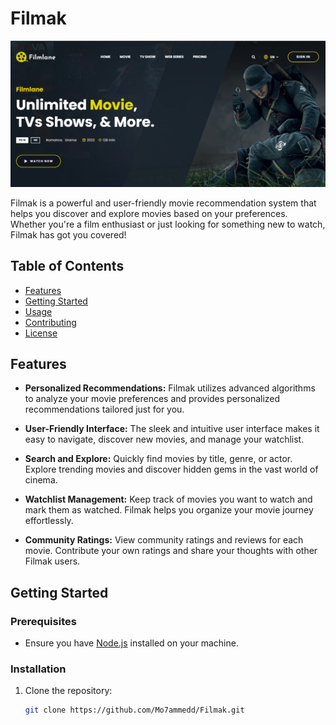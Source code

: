 # Filmak

![Filmak Logo](https://github.com/Mo7ammedd/Filmak/blob/main/assets/images/%D9%84%D9%82%D8%B7%D8%A9%20%D8%B4%D8%A7%D8%B4%D8%A9%202023-12-06%20091313.png?raw=true)

Filmak is a powerful and user-friendly movie recommendation system that helps you discover and explore movies based on your preferences. Whether you're a film enthusiast or just looking for something new to watch, Filmak has got you covered!

## Table of Contents

- [Features](#features)
- [Getting Started](#getting-started)
- [Usage](#usage)
- [Contributing](#contributing)
- [License](https://github.com/Mo7ammedd/Filmak/blob/main/LICENSE)

## Features

- **Personalized Recommendations:** Filmak utilizes advanced algorithms to analyze your movie preferences and provides personalized recommendations tailored just for you.

- **User-Friendly Interface:** The sleek and intuitive user interface makes it easy to navigate, discover new movies, and manage your watchlist.

- **Search and Explore:** Quickly find movies by title, genre, or actor. Explore trending movies and discover hidden gems in the vast world of cinema.

- **Watchlist Management:** Keep track of movies you want to watch and mark them as watched. Filmak helps you organize your movie journey effortlessly.

- **Community Ratings:** View community ratings and reviews for each movie. Contribute your own ratings and share your thoughts with other Filmak users.

## Getting Started

### Prerequisites

- Ensure you have [Node.js](https://nodejs.org/) installed on your machine.

### Installation

1. Clone the repository:

   ```bash
   git clone https://github.com/Mo7ammedd/Filmak.git
   
